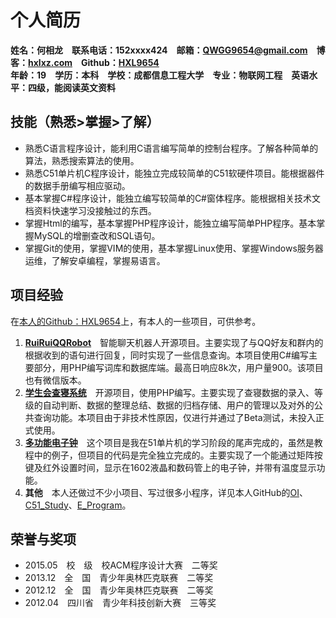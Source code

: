 # 个人简历 #
**姓名：何相龙　联系电话：152xxxx424　邮箱：<QWGG9654@gmail.com>　博客：[hxlxz.com](http://tec.hxlxz.com)　Github：[HXL9654](https://github.com/hxl9654)**  
**年龄：19　学历：本科　学校：成都信息工程大学　专业：物联网工程　英语水平：四级，能阅读英文资料**
## 技能（熟悉>掌握>了解） ##
+ 熟悉C语言程序设计，能利用C语言编写简单的控制台程序。了解各种简单的算法，熟悉搜索算法的使用。  
+ 熟悉C51单片机C程序设计，能独立完成较简单的C51软硬件项目。能根据器件的数据手册编写相应驱动。  
+ 基本掌握C#程序设计，能独立编写较简单的C#窗体程序。能根据相关技术文档资料快速学习没接触过的东西。  
+ 掌握Html的编写，基本掌握PHP程序设计，能独立编写简单PHP程序。基本掌握MySQL的增删查改和SQL语句。  
+ 掌握Git的使用，掌握VIM的使用，基本掌握Linux使用、掌握Windows服务器运维，了解安卓编程，掌握易语言。  

## 项目经验 ##
在[本人的Github：HXL9654](https://github.com/hxl9654)上，有本人的一些项目，可供参考。   
1. **[RuiRuiQQRobot](https://github.com/hxl9654/RuiRuiQQ)**　智能聊天机器人开源项目。主要实现了与QQ好友和群内的根据收到的语句进行回复，同时实现了一些信息查询。本项目使用C#编写主要部分，用PHP编写词库和数据库端。最高日响应8k次，用户量900。该项目也有微信版本。  
2. **[学生会查寝系统](https://github.com/hxl9654/chaqin)**　开源项目，使用PHP编写。主要实现了查寝数据的录入、等级的自动判断、数据的整理总结、数据的归档存储、用户的管理以及对外的公共查询功能。本项目由于非技术性原因，仅进行并通过了Beta测试，未投入正式使用。  
3. **[多功能电子钟](https://github.com/hxl9654/C51_Study/tree/master/19%20%E5%AE%9E%E9%99%85%E9%A1%B9%E7%9B%AE%E5%BC%80%E5%8F%91%20%E5%A4%9A%E5%8A%9F%E8%83%BD%E7%94%B5%E5%AD%90%E9%92%9F)**　这个项目是我在51单片机的学习阶段的尾声完成的，虽然是教程中的例子，但项目的代码是完全独立完成的。主要实现了一个能通过矩阵按键及红外设置时间，显示在1602液晶和数码管上的电子钟，并带有温度显示功能。   
4. **其他**　本人还做过不少小项目、写过很多小程序，详见本人GitHub的[OI](https://github.com/hxl9654/OI)、[C51\_Study](https://github.com/hxl9654/C51_Study)、[E\_Program](https://github.com/hxl9654/e_program)。  

## 荣誉与奖项 ##
+ 2015.05　校　级　校ACM程序设计大赛　二等奖
+ 2013.12　全　国　青少年奥林匹克联赛　二等奖
+ 2012.12　全　国　青少年奥林匹克联赛　二等奖
+ 2012.04　四川省　青少年科技创新大赛　三等奖
